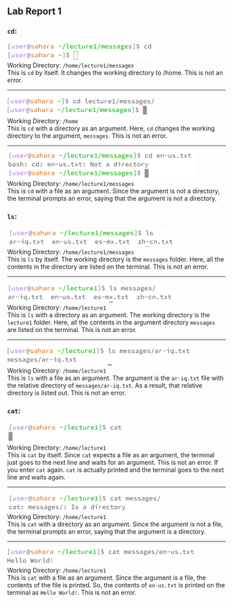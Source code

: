 ## **Lab Report 1**

### `cd`:

![Image](Capture.png)\
Working Directory: `/home/lecture1/messages`\
This is `cd` by itself. It changes the working directory to /home. This is not an error.

---
![Image](Capture1.PNG)\
Working Directory: `/home`\
This is `cd` with a directory as an argument. Here, `cd` changes the working directory to the argument, `messages`. This is not an error.

---
![Image](Capture2.PNG)\
Working Directory: `/home/lecture1/messages`\
This is `cd` with a file as an argument. Since the argument is not a directory, the terminal prompts an error, saying that the argument is not a directory.

### `ls`:

![Image](Capture3.PNG)\
Working Directory: `/home/lecture1/messages`\
This is `ls` by itself. The working directory is the `messages` folder. Here, all the contents in the directory are listed on the terminal. This is not an error.

---
![Image](Capture4.PNG)\
Working Directory: `/home/lecture1`\
This is `ls` with a directory as an argument. The working directory is the `lecture1` folder. Here, all the contents in the argument directory `messages` are listed on the terminal. This is not an error.

---
![Image](Capture5.PNG)\
Working Directory: `/home/lecture1`\
This is `ls` with a file as an argument. The argument is the `ar-iq.txt` file with the relative directory of `messages/ar-iq.txt`. As a result, that relative directory is listed out. This is not an error.

### `cat`:

![Image](Capture6.PNG)\
Working Directory: `/home/lecture1`\
This is `cat` by itself. Since `cat` expects a file as an argument, the terminal just goes to the next line and waits for an argument. This is not an error.
If you enter `cat` again. `cat` is actually printed and the terminal goes to the next line and waits again.

---
![Image](Capture7.PNG)\
Working Directory: `/home/lecture1`\
This is `cat` with a directory as an argument. Since the argument is not a file, the terminal prompts an error, saying that the argument is a directory.

---
![Image](Capture8.PNG)\
Working Directory: `/home/lecture1`\
This is `cat` with a file as an argument. Since the argument is a file, the contents of the file is printed. So, the contents of `en-us.txt` is printed on the terminal as `Hello World!`. This is not an error.
